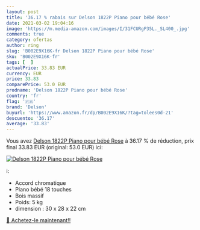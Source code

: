 ```yaml
---
layout: post
title: '36.17 % rabais sur Delson 1822P Piano pour bébé Rose'
date: 2021-03-02 19:04:16
image: 'https://m.media-amazon.com/images/I/31FCURgP35L._SL400_.jpg'
comments: true
category: ofertas
author: ring
slug: 'B002E9X16K-fr Delson 1822P Piano pour bébé Rose'
sku: 'B002E9X16K-fr'
tags: [  ]
actualPrice: 33.83 EUR
currency: EUR
price: 33.83
comparePrice: 53.0 EUR
prodname: 'Delson 1822P Piano pour bébé Rose'
country: 'fr'
flag: '🇫🇷'
brand: 'Delson'
buyurl: 'https://www.amazon.fr/dp/B002E9X16K/?tag=tolees0d-21'
descuento: '36.17'
average: '33.83'
---
```


Vous avez [Delson 1822P Piano pour bébé Rose](https://www.amazon.fr/dp/B002E9X16K/?tag=tolees0d-21)  à  36.17 % de réduction, prix final  33.83 EUR (original: 53.0 EUR) ici:

[![Delson 1822P Piano pour bébé Rose](https://m.media-amazon.com/images/I/31FCURgP35L._SL400_.jpg)](https://www.amazon.fr/dp/B002E9X16K/?tag=tolees0d-21)

ℹ️:

- Accord chromatique
- Piano bébé 18 touches
- Bois massif
- Poids: 5 kg
- dimension : 30 x 28 x 22 cm

[🛒 Achetez-le maintenant!!](https://www.amazon.fr/dp/B002E9X16K/?tag=tolees0d-21)
